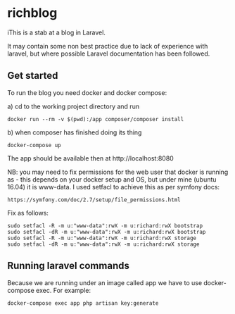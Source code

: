 # richblog

iThis is a stab at a blog in Laravel.

It may contain some non best practice due to lack of experience with laravel, but where possible Laravel documentation has been followed.

## Get started

To run the blog you need docker and docker compose:

a) cd to the working project directory and run

    docker run --rm -v $(pwd):/app composer/composer install

b) when composer has finished doing its thing

    docker-compose up
  
The app should be available then at http://localhost:8080

NB: you may need to fix permissions for the web user that docker is running as - this depends on your docker setup and OS, but under mine (ubuntu 16.04) it is www-data. I used setfacl to achieve this as per symfony docs:

    https://symfony.com/doc/2.7/setup/file_permissions.html

Fix as follows:

    sudo setfacl -R -m u:"www-data":rwX -m u:richard:rwX bootstrap
    sudo setfacl -dR -m u:"www-data":rwX -m u:richard:rwX bootstrap
    sudo setfacl -R -m u:"www-data":rwX -m u:richard:rwX storage
    sudo setfacl -dR -m u:"www-data":rwX -m u:richard:rwX storage

## Running laravel commands

Because we are running under an image called app we have to use docker-compose exec. For example:

    docker-compose exec app php artisan key:generate